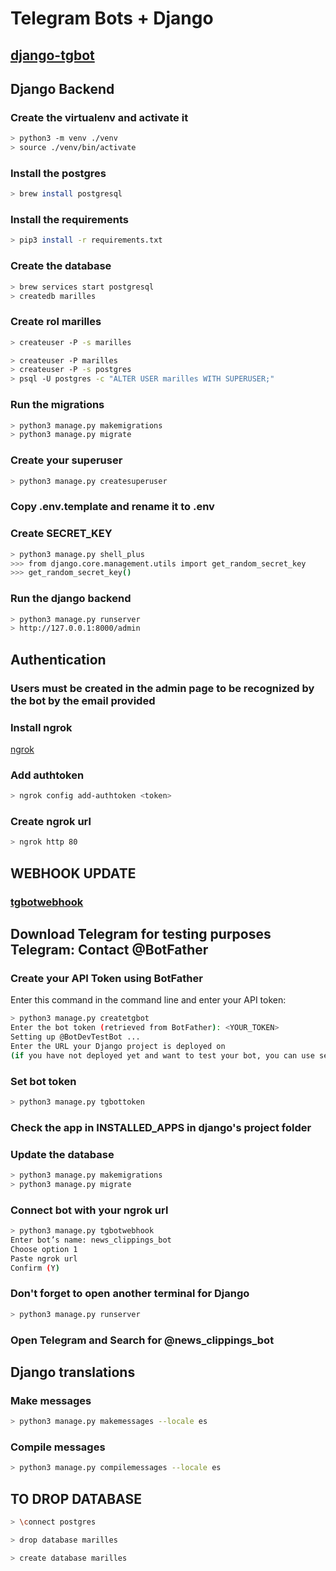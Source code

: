 
# Telegram Bots + Django

## [django-tgbot](https://github.com/Ali-Toosi/django-tgbot)

## Django Backend

### Create the virtualenv and activate it

```bash
> python3 -m venv ./venv
> source ./venv/bin/activate
```

### Install the postgres

```bash
> brew install postgresql
```

### Install the requirements

```bash
> pip3 install -r requirements.txt
```

### Create the database

```bash
> brew services start postgresql
> createdb marilles
```

### Create rol marilles

```bash
> createuser -P -s marilles 
```

```bash
> createuser -P marilles
> createuser -P -s postgres
> psql -U postgres -c "ALTER USER marilles WITH SUPERUSER;"
```

### Run the migrations

```bash
> python3 manage.py makemigrations
> python3 manage.py migrate
```

### Create your superuser

```bash
> python3 manage.py createsuperuser
```

### Copy .env.template and rename it to .env

### Create SECRET_KEY

```bash
> python3 manage.py shell_plus
>>> from django.core.management.utils import get_random_secret_key
>>> get_random_secret_key()
```

### Run the django backend

```bash
> python3 manage.py runserver
> http://127.0.0.1:8000/admin
```

## Authentication

### Users must be created in the admin page to be recognized by the bot by the email provided

### Install ngrok

[ngrok](https://ngrok.com/download)

### Add authtoken

```bash
> ngrok config add-authtoken <token>
```

### Create ngrok url

```bash
> ngrok http 80
```

## WEBHOOK UPDATE

### [tgbotwebhook](https://django-tgbot.readthedocs.io/en/latest/management_commands/tgbotwebhook/)

## Download Telegram for testing purposes Telegram: Contact @BotFather

### Create your API Token using BotFather

Enter this command in the command line and enter your API token:

```bash
> python3 manage.py createtgbot
Enter the bot token (retrieved from BotFather): <YOUR_TOKEN>
Setting up @BotDevTestBot ...
Enter the URL your Django project is deployed on
(if you have not deployed yet and want to test your bot, you can use services like Ngrok to do so).
```

### Set bot token

```bash
> python3 manage.py tgbottoken
```

### Check the app in INSTALLED_APPS in django's project folder

### Update the database

```bash
> python3 manage.py makemigrations
> python3 manage.py migrate
```

### Connect bot with your ngrok url

```bash
> python3 manage.py tgbotwebhook
Enter bot’s name: news_clippings_bot
Choose option 1
Paste ngrok url
Confirm (Y)
```

### Don't forget to open another terminal for Django

```bash
> python3 manage.py runserver
```

### Open Telegram and Search for @news_clippings_bot

## Django translations

### Make messages

```bash
> python3 manage.py makemessages --locale es
```

### Compile messages

```bash
> python3 manage.py compilemessages --locale es
```

## TO DROP DATABASE

```bash
> \connect postgres
```

```bash
> drop database marilles
```

```bash
> create database marilles
```
